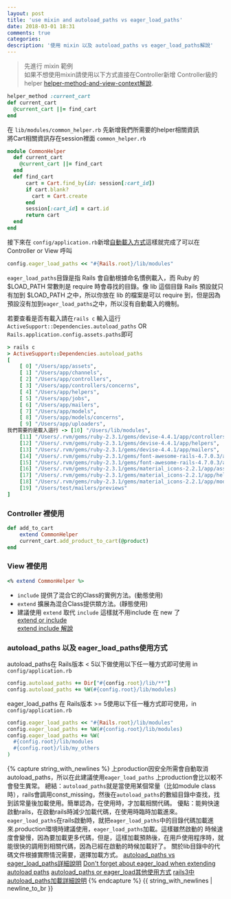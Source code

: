 ```yaml
---
layout: post
title: 'use mixin and autoload_paths vs eager_load_paths'
date: 2018-03-01 18:31
comments: true
categories:
description: '使用 mixin 以及 autoload_paths vs eager_load_paths解說'
---
```

> 先進行 mixin 範例<br>
> 如果不想使用mixin請使用以下方式直接在Controller新增 Controller級的helper
[helper-method-and-view-context解說](http://blog.xdite.net/posts/2014/06/16/helper-method-and-view-context).
```ruby
helper_method :current_cart
def current_cart
  @current_cart ||= find_cart
end
```
在 `lib/modules/common_helper.rb` 先新增我們所需要的helper相關資訊<br>
將Cart相關資訊存在session裡面 `common_helper.rb`
```ruby
module CommonHelper
  def current_cart
    @current_cart ||= find_cart
  end
  def find_cart
      cart = Cart.find_by(id: session[:cart_id])
      if cart.blank?
        cart = Cart.create
      end
      session[:cart_id] = cart.id
      return cart
  end
end
```
接下來在 `config/application.rb`新增[自動載入方式](https://ihower.tw/rails/environments-and-bundler.html#sec6)這樣就完成了可以在Controller or View 呼叫
```ruby
config.eager_load_paths << "#{Rails.root}/lib/modules"
```
`eager_load_paths`目錄是指 Rails 會自動根據命名慣例載入，而 Ruby 的 $LOAD_PATH 常數則是 require 時會尋找的目錄。像 lib 這個目錄 Rails 預設就只有加到 $LOAD_PATH 之中，所以你放在 lib 的檔案是可以 require 到，但是因為預設沒有加到`eager_load_paths`之中，所以沒有自動載入的機制。

若要查看是否有載入請在`rails c`
輸入這行`ActiveSupport::Dependencies.autoload_paths` OR
`Rails.application.config.assets.paths`即可
```ruby
> rails c
> ActiveSupport::Dependencies.autoload_paths
[
    [ 0] "/Users/app/assets",
    [ 1] "/Users/app/channels",
    [ 2] "/Users/app/controllers",
    [ 3] "/Users/app/controllers/concerns",
    [ 4] "/Users/app/helpers",
    [ 5] "/Users/app/jobs",
    [ 6] "/Users/app/mailers",
    [ 7] "/Users/app/models",
    [ 8] "/Users/app/models/concerns",
    [ 9] "/Users/app/uploaders",
我們需要的是載入這行 -> [10] "/Users/lib/modules",
    [11] "/Users/.rvm/gems/ruby-2.3.1/gems/devise-4.4.1/app/controllers",
    [12] "/Users/.rvm/gems/ruby-2.3.1/gems/devise-4.4.1/app/helpers",
    [13] "/Users/.rvm/gems/ruby-2.3.1/gems/devise-4.4.1/app/mailers",
    [14] "/Users/.rvm/gems/ruby-2.3.1/gems/font-awesome-rails-4.7.0.3/app/assets",
    [15] "/Users/.rvm/gems/ruby-2.3.1/gems/font-awesome-rails-4.7.0.3/app/helpers",
    [16] "/Users/.rvm/gems/ruby-2.3.1/gems/material_icons-2.2.1/app/assets",
    [17] "/Users/.rvm/gems/ruby-2.3.1/gems/material_icons-2.2.1/app/helpers",
    [18] "/Users/.rvm/gems/ruby-2.3.1/gems/material_icons-2.2.1/app/models",
    [19] "/Users/test/mailers/previews"
]
```
### Controller 裡使用
```ruby
def add_to_cart
	extend CommonHelper
	current_cart.add_product_to_cart(@product)
end
```
### View 裡使用
```ruby
<% extend CommonHelper %>
```
* `include` 提供了混合它的Class的實例方法。(動態使用)
* `extend` 擴展為混合Class提供類方法。(靜態使用)
* 建議使用 `extend` 取代 `include` 這樣就不用include 在 new 了<br>
[extend or include](https://stackoverflow.com/questions/15097929/ruby-module-require-and-include)<br>
[extend include 解說](http://blog.niclin.tw/posts/1076821)
### autoload_paths 以及 eager_load_paths使用方式
autoload_paths在 Rails版本 < 5以下做使用以下任一種方式即可使用 in `config/application.rb`
```ruby
config.autoload_paths += Dir["#{config.root}/lib/**"]
config.autoload_paths += %W(#{config.root}/lib/modules)
```
eager_load_paths 在 Rails版本 >= 5使用以下任一種方式即可使用，in `config/application.rb`
```ruby
config.eager_load_paths << "#{Rails.root}/lib/modules"
config.eager_load_paths += %W(#{config.root}/lib/modules)
config.eager_load_paths += %W(
  #{config.root}/lib/modules
  #{config.root}/lib/my_others
)
```
{% capture string_with_newlines %}
上production因安全所需會自動取消autoload_paths，所以在此建議使用`eager_load_paths` 上production會比以較不會發生異常。
總結：`autoload_paths`就是當使用某個常量（比如module class時），rails會調用const_missing，然後在`autoload_paths`的數組目錄中查找，找到該常量後加載使用。簡單認為，在使用時，才加載相關代碼。 優點：能夠快速啟動rails，在啟動rails時減少加載代碼，在使用時臨時加載進來。`eager_load_paths`在rails啟動時，就把`eager_load_paths`中的目錄代碼加載進來.production環境時建議使用，`eager_load_paths`加載。這樣雖然啟動的 時候速度會變慢，因為要加載更多代碼，但是，這樣加載預熱後，在用戶使用程序時，就能很快的調用到相關代碼，因為已經在啟動的時候加載好了。 關於lib目錄中的代碼文件根據實際情況需要，選擇加載方式。
[autoload_paths vs eager_load_paths詳細說明](https://stackoverflow.com/questions/19773266/confusing-about-autoload-paths-vs-eager-load-paths-in-rails-4)
[Don't forget about eager_load when extending autoload paths](https://blog.arkency.com/2014/11/dont-forget-about-eager-load-when-extending-autoload/)
[autoload_paths or eager_load其他使用方式](http://hakunin.com/rails3-load-paths )
[rails3中autoload_paths加載詳細說明](http://www.mojidong.com/rails/2013/03/16/rails3-autoload_paths-principle/)
{% endcapture %}
{{ string_with_newlines | newline_to_br }}